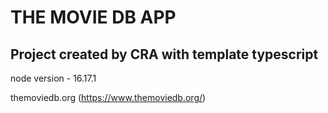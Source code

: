 # THE MOVIE DB APP

## Project created by CRA with template typescript

node version - 16.17.1

themoviedb.org (https://www.themoviedb.org/)

